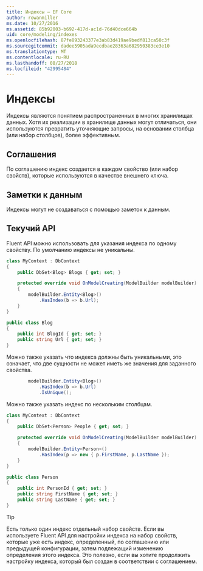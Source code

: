 ```yaml
---
title: Индексы — EF Core
author: rowanmiller
ms.date: 10/27/2016
ms.assetid: 85b92003-b692-417d-ac1d-76d40dce664b
uid: core/modeling/indexes
ms.openlocfilehash: 87fe893243377e3ab83d419ae9bedf813ca50c3f
ms.sourcegitcommit: dadee5905ada9ecdbae28363a682950383ce3e10
ms.translationtype: MT
ms.contentlocale: ru-RU
ms.lasthandoff: 08/27/2018
ms.locfileid: "42995484"
---
```

# <a name="indexes"></a>Индексы

Индексы являются понятием распространенных в многих хранилищах данных. Хотя их реализации в хранилище данных могут отличаться, они используются превратить уточняющие запросы, на основании столбца (или набор столбцов), более эффективным.

## <a name="conventions"></a>Соглашения

По соглашению индекс создается в каждом свойство (или набор свойств), которые используются в качестве внешнего ключа.

## <a name="data-annotations"></a>Заметки к данным

Индексы могут не создаваться с помощью заметок к данным.

## <a name="fluent-api"></a>Текучий API

Fluent API можно использовать для указания индекса по одному свойству. По умолчанию индексы не уникальны.

<!-- [!code-csharp[Main](samples/core/Modeling/FluentAPI/Samples/Index.cs?highlight=7,8)] -->
``` csharp
class MyContext : DbContext
{
    public DbSet<Blog> Blogs { get; set; }

    protected override void OnModelCreating(ModelBuilder modelBuilder)
    {
        modelBuilder.Entity<Blog>()
            .HasIndex(b => b.Url);
    }
}

public class Blog
{
    public int BlogId { get; set; }
    public string Url { get; set; }
}
```

Можно также указать что индекса должны быть уникальными, это означает, что две сущности не может иметь же значения для заданного свойства.

<!-- [!code-csharp[Main](samples/core/Modeling/FluentAPI/Samples/IndexUnique.cs?highlight=3)] -->
``` csharp
        modelBuilder.Entity<Blog>()
            .HasIndex(b => b.Url)
            .IsUnique();
```

Можно также указать индекс по нескольким столбцам.

<!-- [!code-csharp[Main](samples/core/Modeling/FluentAPI/Samples/IndexComposite.cs?highlight=7,8)] -->
``` csharp
class MyContext : DbContext
{
    public DbSet<Person> People { get; set; }

    protected override void OnModelCreating(ModelBuilder modelBuilder)
    {
        modelBuilder.Entity<Person>()
            .HasIndex(p => new { p.FirstName, p.LastName });
    }
}

public class Person
{
    public int PersonId { get; set; }
    public string FirstName { get; set; }
    public string LastName { get; set; }
}
```

> [!TIP]  
> Есть только один индекс отдельный набор свойств. Если вы используете Fluent API для настройки индекса на набор свойств, которые уже есть индекс, определенный, по соглашению или предыдущей конфигурации, затем подлежащий изменению определения этого индекса. Это полезно, если вы хотите продолжить настройку индекса, который был создан в соответствии с соглашением.

